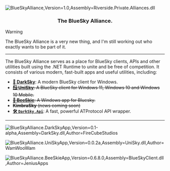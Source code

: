 ![BlueSkyAlliance,Version=1.0,Assembly=Riverside.Private.Alliances.dll](https://github.com/user-attachments/assets/afcaadf4-706e-43ca-ab81-e7d599219431)
<!-- you would not believe how long it took me to make that image -->

<h3 align="center">The BlueSky Alliance.</h3>

> [!WARNING]
> The BlueSky Alliance is a very new thing, and I'm still working out who exactly wants to be part of it.

---

The BlueSky Alliance serves as a place for BlueSky clients, APIs and other utilities built using the .NET Runtime to unite and be free of competition.
It consists of various modern, fast-built apps and useful utilities, including:
- [**🦋 DarkSky**](https://github.com/FireCubeStudios/DarkSky): A modern BlueSky client for Windows.
- ~~[**🪟 UniSky**](https://github.com/UnicordDev/UniSky): A BlueSky client for Windows 11, Windows 10 and Windows 10 Mobile.~~
- ~~[**💙 BeeSkie**](https://github.com/jenius-apps/beeskie): A Windows app for Bluesky.~~
- ~~**KimbraSky** (news coming soon)~~
- [**🛠️ `DarkSky.Api`**](https://github.com/FireCubeStudios/DarkSky.Api): A fast, powerful ATProtocol API wrapper.

---

![BlueSkyAlliance.DarkSkyApp,Version=0.1-alpha,Assembly=DarkSky.dll,Author=FireCubeStudios](https://github.com/user-attachments/assets/8b71d7e2-e3f7-4d59-85f4-a2b36d25945b)

![BlueSkyAlliance.UniSkyApp,Version=0.0.2a,Assembly=UniSky.dll,Author=WamWooWam](https://github.com/user-attachments/assets/eb6e2b31-7f00-487f-af45-c697d61281eb)

![BlueSkyAlliance.BeeSkieApp,Version=0.6.8.0,Assembly=BlueSkyClient.dll,Author=JeniusApps](https://github.com/user-attachments/assets/97dfd2b0-5ba5-4e43-afdf-6019913811bd)
